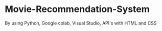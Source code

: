 # Movie-Recommendation-System
By using Python, Google colab, Visual Studio, API's with HTML and CSS
